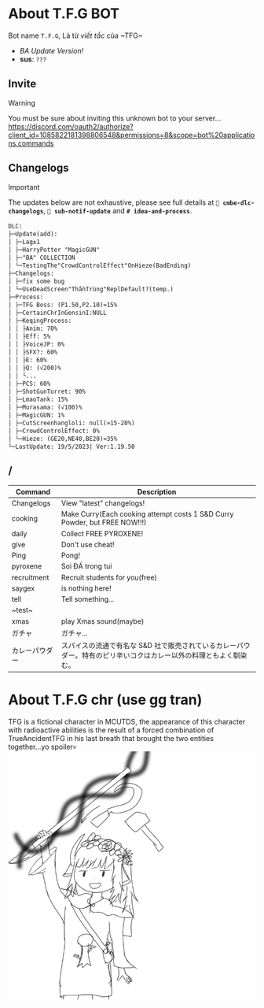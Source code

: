 # About T.F.G BOT
Bot name `T.F.G`, Là từ *viết tắc* của ~TFG~
- _BA Update Version!_
- **sus**: `???`
 ## Invite
> [!WARNING]
> You must be sure about inviting this unknown bot to your server...
> https://discord.com/oauth2/authorize?client_id=1085822181398806548&permissions=8&scope=bot%20applications.commands

  ## Changelogs
> [!IMPORTANT]
> The updates below are not exhaustive, please see full details at **`📢 cmbe-dlc-changelogs`**, **`📢 sub-notif-update`** and **`# idea-and-process`**.

```
DLC:
├─Update(add):
│ ├─Lag±1
│ ├─HarryPotter "MagicGUN"
│ ├─"BA" COLLECTION
│ └─TestingThe"CrowdControlEffect"OnHieze(BadEnding)
├─Changelogs:
│ ├─fix some bug
│ └─UseDeadScreen"ThầnTrùng"ReplDefault?(temp.)
├─Process:
│ ├─TFG Boss: (P1.50,P2.10)≈15%
│ ├─CertainChrInGensinI:NULL
│ ├─KeqingProcess:
│ │ ├Anim: 70%
│ │ ├Eff: 5%
│ │ ├VoiceJP: 0%
│ │ ├SFX?: 60%
│ │ ├E: 60%
│ │ ├Q: (√200)%
│ │ └...
│ ├─PCS: 60%
│ ├─ShotGunTurret: 90%
│ ├─LmaoTank: 15%
│ ├─Murasama: (√100)%
│ ├─MagicGUN: 1%
│ ├─CutScreenhangloli: null(≈15-20%)
│ ├─CrowdControlEffect: 0%
│ └─Hieze: (GE20,NE40,BE20)≈35%
└─LastUpdate: 19/5/2023| Ver:1.19.50
```
## /

| Command        | Description                                                                                                       |
| -------------- | ----------------------------------------------------------------------------------------------------------------- |
| Changelogs     | View "latest" changelogs!                                                                                         |
| cooking        | Make Curry(Each cooking attempt costs 1 S&D Curry Powder, but FREE NOW!!!)                                        |
| daily          | Collect FREE PYROXENE!                                                                                            |
| give           | Don't use cheat!                                                                                                  |
| Ping           | Pong!                                                                                                             |
| pyroxene       | Soi ĐÁ trong tui                                                                                                  |
| recruitment    | Recruit students for you(free)                                                                                    |
| saygex         | is nothing here!                                                                                                  |
| tell           | Tell something...                                                                                                 |
| ~test~         |                                                                                                                   |
| xmas           | play Xmas sound(maybe)                                                                                            |
| ガチャ         | ガチャ...                                                                                                         |
| カレーパウダー | スパイスの流通で有名な S&D 社で販売されているカレーパウダー。特有のピリ辛いコクはカレー以外の料理ともよく馴染む。 |

# About T.F.G chr (use gg tran)
TFG  is a fictional character in MCUTDS, the appearance of this character with radioactive abilities is the result of a forced combination of TrueAncidentTFG in his last breath that brought the two entities together...yo spoiler💀
![pps](/icon.png)
